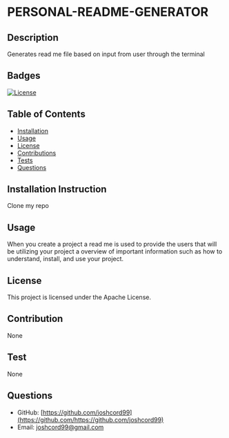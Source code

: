 # PERSONAL-README-GENERATOR

## Description

Generates read me file based on input from user through the terminal

## Badges

[![License](https://img.shields.io/badge/License-Apache-blue.svg)](https://opensource.org/licenses/Apache-2.0)

## Table of Contents

- [Installation](#installation-instruction)
- [Usage](#usage)
- [License](#license)
- [Contributions](#contribution)
- [Tests](#test)
- [Questions](#questions)

## Installation Instruction

Clone my repo

## Usage

When you create a project a read me is used to provide the users that will be utilizing your project a overview of important information such as how to understand, install, and use your project.

## License

This project is licensed under the Apache License.

## Contribution

None

## Test

None

## Questions

- GitHub: [https://github.com/joshcord99](https://github.com/https://github.com/joshcord99)
- Email: joshcord99@gmail.com

